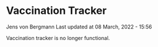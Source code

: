 Vaccination Tracker
================
Jens von Bergmann
Last updated at 08 March, 2022 - 15:56

Vaccination tracker is no longer functional.
